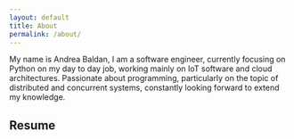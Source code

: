 ```yaml
---
layout: default
title: About
permalink: /about/
---
```

My name is Andrea Baldan, I am a software engineer, currently focusing on
Python on my day to day job, working mainly on IoT software and cloud
architectures. Passionate about programming, particularly on the topic of
distributed and concurrent systems, constantly looking forward to extend
my knowledge.

## Resume

<object data="{{site.url}}{{site.baseurl}}/assets/images/CV.pdf#toolbar=0&navpanes=0&scrollbar=0" style="overflow:hidden;min-height:102vh;width:100%" type='application/pdf'/>

